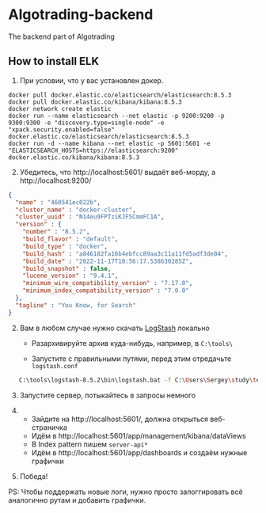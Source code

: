 # Algotrading-backend
The backend part of Algotrading

## How to install ELK


1. При условии, что у вас установлен докер.

```shell
docker pull docker.elastic.co/elasticsearch/elasticsearch:8.5.3
docker pull docker.elastic.co/kibana/kibana:8.5.3
docker network create elastic
docker run --name elasticsearch --net elastic -p 9200:9200 -p 9300:9300 -e "discovery.type=single-node" -e "xpack.security.enabled=false" docker.elastic.co/elasticsearch/elasticsearch:8.5.3
docker run -d --name kibana --net elastic -p 5601:5601 -e "ELASTICSEARCH_HOSTS=https://elasticsearch:9200" docker.elastic.co/kibana/kibana:8.5.3
```

2. Убедитесь, что http://localhost:5601/ выдаёт веб-морду, а http://localhost:9200/

```json
{
  "name" : "460541ec022b",
  "cluster_name" : "docker-cluster",
  "cluster_uuid" : "N14eu9FPTziKJF5CmmFC1A",
  "version" : {
    "number" : "8.5.2",
    "build_flavor" : "default",
    "build_type" : "docker",
    "build_hash" : "a846182fa16b4ebfcc89aa3c11a11fd5adf3de04",
    "build_date" : "2022-11-17T18:56:17.538630285Z",
    "build_snapshot" : false,
    "lucene_version" : "9.4.1",
    "minimum_wire_compatibility_version" : "7.17.0",
    "minimum_index_compatibility_version" : "7.0.0"
  },
  "tagline" : "You Know, for Search"
}
```


2. Вам в любом случае нужно скачать [LogStash](https://www.elastic.co/downloads/logstash) локально

   - Разархивируйте архив куда-нибудь, например, в `C:\tools\ `
    
   - Запустите с правильными путями, перед этим отредачьте `logstash.conf`
```bash
   C:\tools\logstash-8.5.2\bin\logstash.bat -f C:\Users\Sergey\study\term-7\software-engineering\algotrading\logstash.conf
```

3. Запустите сервер, потыкайтесь в запросы немного

4. - Зайдите на http://localhost:5601/, должна открыться веб-страничка
   - Идём в http://localhost:5601/app/management/kibana/dataViews
   - В Index pattern пишем `server-api*`
   - Идём в http://localhost:5601/app/dashboards и создаём нужные графички

5. Победа!

PS:
Чтобы поддержать новые логи, нужно просто залоггировать всё аналогично рутам и добавить графички.